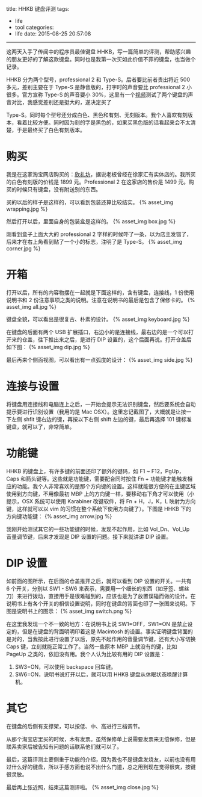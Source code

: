 title: HHKB 键盘评测
tags:
  - life
  - tool
categories:
  - life
date: 2015-08-25 20:57:08
---

这两天入手了传闻中的程序员最佳键盘 HHKB，写一篇简单的评测，帮助感兴趣的朋友更好的了解这款键盘。同时也是我第一次买如此价值不菲的键盘，也当做个记录。

HHKB 分为两个型号，professional 2 和 Type-S。后者要比前者贵出将近 500 多元，差别主要在于 Type-S 是静音版的，打字时的声音要比 professional 2 小很多。官方宣称 Type-S 的声音要小 30%，这里有一个[视频](http://v.youku.com/v_show/id_XMzI3NzIxNTIw.html?from=s1.8-1-1.2 )测试了两个键盘的声音对比，我感觉差别还是挺大的，遂决定买了

Type-S。同时每个型号还分成白色、黑色和有刻、无刻版本。我个人喜欢有刻版本，看着比较方便。同时因为刻的字是黑色的，如果买黑色版的话看起来会不太清楚，于是最终买了白色有刻版本。

# 购买
我是在这家淘宝网店购买的：[欣礼坊](https://item.taobao.com/item.htm?spm=a230r.1.14.12.MvftLg&id=36392153390&ns=1&_u=p1ui4ph90fd&abbucket=12#detail )，据说老板曾经在徐家汇有实体店的。我所买的白色有刻版的价钱是 1899 元。Professional 2 在这家店的售价是 1499 元。购买的时候只有键盘，没有附送别的东西。

买的以后的样子是这样的，可以看到包装还算比较结实。
{% asset_img wrapping.jpg %}

然后打开以后，里面自身的包装盒是这样的。
{% asset_img box.jpg %}

刚看到盒子上面大大的 professional 2 字样的时候吓了一条，以为店主发错了，后来才在右上角看到贴了一个小的标志，注明了是 Type-S。
{% asset_img corner.jpg %}

# 开箱
打开以后，所有的内容物摆在一起就是下面这样的，含有键盘，连接线，1 份使用说明书和 2 份注意事项之类的说明。注意在说明书的最后是包含了保修卡的。
{% asset_img all.jpg %}

键盘全貌，可以看出是很复古、朴素的设计。
{% asset_img keyboard.jpg %}

在键盘的后面有两个 USB 扩展插口，右边小的是连接线，最右边的是一个可以打开来的仓盖，往下推出来之后，是进行 DIP 设置的，这个后面再说。打开仓盖后如下图：
{% asset_img dip.jpg %}

最后再来个侧面视图，可以看出有一点弧度的设计：
{% asset_img side.jpg %}

# 连接与设置
将键盘用连接线和电脑连上之后，一开始会提示无法识别键盘，然后要系统会自动提示要进行识别设置（我用的是 Mac OSX）。这里忘记截图了，大概就是让按一下左侧 shfit 键右边的键，再按以下右侧 shift 左边的键，最后再选择 101 键标准键盘，就可以了，非常简单。

# 功能键
HHKB 的键盘上，有许多键的前面还印了额外的键码，如 F1 ~ F12，PgUp，Caps 和箭头键等。这些就是功能键，需要配合同时按住 Fn + 功能键才能触发相应的功能。我个人非常喜欢的是那个方向键的设置。这样就能很方便的在主键区域使用到方向键，不用像最初 MBP 上的方向键一样，要移动右下角才可以使用（小提示，OSX 系统可以使用 Karabiner 改键软件，将 Fn + H，J，K，L 映射为方向键，这样就可以以 vim 的习惯在整个系统下使用方向键了）。下图是 HHKB 下的方向键功能键：
{% asset_img arrow.jpg %}

我刚开始测试其它的一些功能键的时候，发现不起作用，比如 Vol_Dn、Vol_Up 音量调节键，后来才发现是 DIP 设置的问题。接下来就讲讲 DIP 设置。

# DIP 设置
如前面的图所示，在后面的仓盖推开之后，就可以看到 DIP 设置的开关。一共有 6 个开关，分别以 SW1 - SW6 来表示，需要用一个细长的东西（如牙签、螺丝刀）来进行拨动，直接用手是很难碰到的，应该也是为了放置误碰而做的设计。在说明书上有各个开关的相信设置说明，同时在键盘的背面也印了一张图来说明。下图是说明书上的图示：
{% asset_img switch.png %}

在这里我发现一个不一致的地方：在说明书上说 SW1=OFF，SW1=ON 是禁止设定的，但是在键盘的背面明明印着这是 Macintosh 的设置。事实证明键盘背面的是对的，当我按此进行设置了以后，原先不起作用的音量调节键，还有大小写切换 Caps 键，立刻就能正常工作了。当然一些原本 MBP 上就没有的键，比如 PageUp 之类的，依旧没有用。我个人认为比较有用的 DIP 设置是：
1. SW3=ON，可以使用 backspace 回车键。
2. SW6=ON，说明书说打开以后，就可以用 HHKB 键盘从休眠状态唤醒计算机。

# 其它
在键盘的后侧有支撑架，可以按低、中、高进行三档调节。

从那个淘宝店里买的时候，木有发票。虽然保修单上说需要发票来无偿保修，但是联系卖家后被告知有问题的话联系他们就可以了。

最后，这篇评测主要侧重于功能的介绍，因为我也不是键盘发烧友，以前也没有用过什么好的键盘，所以手感方面也说不出什么门道，总之用到现在觉得很爽，按键很灵敏。

最后再上张近照，结束这篇测评啦。
{% asset_img close.jpg %}
